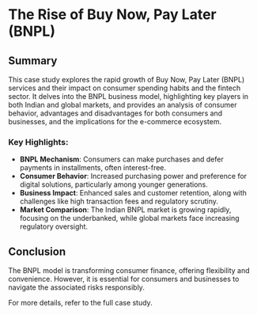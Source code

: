 # The Rise of Buy Now, Pay Later (BNPL)

## Summary
This case study explores the rapid growth of Buy Now, Pay Later (BNPL) services and their impact on consumer spending habits and the fintech sector. It delves into the BNPL business model, highlighting key players in both Indian and global markets, and provides an analysis of consumer behavior, advantages and disadvantages for both consumers and businesses, and the implications for the e-commerce ecosystem.

### Key Highlights:
- **BNPL Mechanism**: Consumers can make purchases and defer payments in installments, often interest-free.
- **Consumer Behavior**: Increased purchasing power and preference for digital solutions, particularly among younger generations.
- **Business Impact**: Enhanced sales and customer retention, along with challenges like high transaction fees and regulatory scrutiny.
- **Market Comparison**: The Indian BNPL market is growing rapidly, focusing on the underbanked, while global markets face increasing regulatory oversight.

## Conclusion
The BNPL model is transforming consumer finance, offering flexibility and convenience. However, it is essential for consumers and businesses to navigate the associated risks responsibly.

For more details, refer to the full case study.
